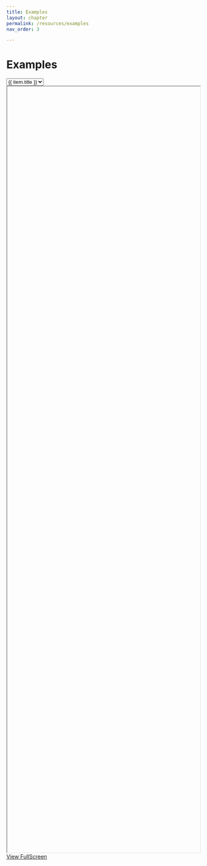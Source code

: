 ```yaml
---
title: Examples
layout: chapter
permalink: /resources/examples
nav_order: 3

---
```


# Examples

<div>
    <select id="iframe_example_switcher">
    {% for item in site.data.examples %}
        <option
            value="{{ item.url | relative_url }}"
            title="{{ item.details }}"
        >{{ item.title }}</option>
    {% endfor %}
    </select>
    <iframe id="iframe_example_viewer" style="width:100%; height:50vh" src=""></iframe>
    <a id="iframe_fullscreen_link" target=_blank href="">View FullScreen</a>
    <script>
        const selector = document.getElementById("iframe_example_switcher");
        const iframe = document.getElementById("iframe_example_viewer");
        const fullScreenLnk = document.getElementById("iframe_fullscreen_link");
        function updateIframe() {
            iframe.src = selector.value;
            fullScreenLnk.href = selector.value;
        };
        updateIframe();
        selector.addEventListener("change", updateIframe);
    </script>
</div>



